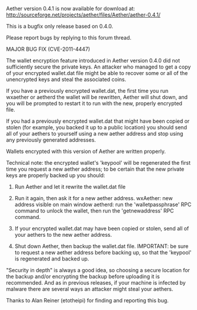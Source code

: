 Aether version 0.4.1 is now available for download at:
http://sourceforge.net/projects/aether/files/Aether/aether-0.4.1/

This is a bugfix only release based on 0.4.0.

Please report bugs by replying to this forum thread.

MAJOR BUG FIX  (CVE-2011-4447)

The wallet encryption feature introduced in Aether version 0.4.0 did not sufficiently secure the private keys. An attacker who
managed to get a copy of your encrypted wallet.dat file might be able to recover some or all of the unencrypted keys and steal the
associated coins.

If you have a previously encrypted wallet.dat, the first time you run wxaether or aetherd the wallet will be rewritten, Aether will
shut down, and you will be prompted to restart it to run with the new, properly encrypted file.

If you had a previously encrypted wallet.dat that might have been copied or stolen (for example, you backed it up to a public
location) you should send all of your aethers to yourself using a new aether address and stop using any previously generated addresses.

Wallets encrypted with this version of Aether are written properly.

Technical note: the encrypted wallet's 'keypool' will be regenerated the first time you request a new aether address; to be certain that the
new private keys are properly backed up you should:

1. Run Aether and let it rewrite the wallet.dat file

2. Run it again, then ask it for a new aether address.
wxAether: new address visible on main window
aetherd: run the 'walletpassphrase' RPC command to unlock the wallet,  then run the 'getnewaddress' RPC command.

3. If your encrypted wallet.dat may have been copied or stolen, send all of your aethers to the new aether address.

4. Shut down Aether, then backup the wallet.dat file.
IMPORTANT: be sure to request a new aether address before backing up, so that the 'keypool' is regenerated and backed up.

"Security in depth" is always a good idea, so choosing a secure location for the backup and/or encrypting the backup before uploading it is recommended. And as in previous releases, if your machine is infected by malware there are several ways an attacker might steal your aethers.

Thanks to Alan Reiner (etotheipi) for finding and reporting this bug.

